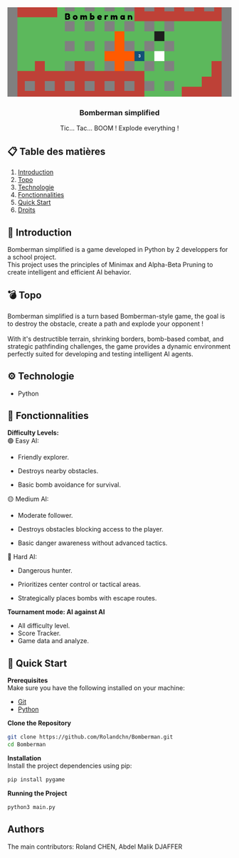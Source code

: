 <div align="center">
  <img src="public/banner.png" alt="Bannière du projet">
<h3>Bomberman simplified</h3>
<p max-width=30ch>Tic... Tac... BOOM ! Explode everything !</p>
</div>

## 📋 Table des matières
1. [Introduction](#introduction)
2. [Topo](#topo)
3. [Technologie](#technologie)
4. [Fonctionnalities](#fonctionnalité)
5. [Quick Start](#essaie)
6. [Droits](#droits)
   
## <a name="introduction">🤖 Introduction<a/> 
Bomberman simplified is a game developed in Python by 2 developpers for a school project. <br>
This project uses the principles of Minimax and Alpha-Beta Pruning to create intelligent and efficient AI behavior.

## <a name="topo">💣 Topo<a/> 
Bomberman simplified is a turn based Bomberman-style game, the goal is to destroy the obstacle, create a path and explode your opponent ! <br> <br>
With it's destructible terrain, shrinking borders, bomb-based combat, and strategic pathfinding challenges, the game provides a dynamic environment perfectly suited for developing and testing intelligent AI agents.

## <a name="technologie">⚙️ Technologie<a/> 
- Python

## <a name="fonctionnalité">🔋 Fonctionnalities<a/> 
**Difficulty Levels:**<br>
🟢 Easy AI:
  - Friendly explorer.

  - Destroys nearby obstacles.

  - Basic bomb avoidance for survival.

🟡 Medium AI:
  - Moderate follower.

  - Destroys obstacles blocking access to the player.

  - Basic danger awareness without advanced tactics.

🔴 Hard AI:
  - Dangerous hunter.
  
  - Prioritizes center control or tactical areas.

  - Strategically places bombs with escape routes.
    
**Tournament mode: AI against AI**<br>
  - All difficulty level.
  - Score Tracker.
  - Game data and analyze.

## <a name="essaie">🤸 Quick Start<a/> 
**Prerequisites**<br>
Make sure you have the following installed on your machine:
- [Git](https://git-scm.com/)
- [Python](https://www.python.org/)

**Clone the Repository**<br>
```bash
git clone https://github.com/Rolandchn/Bomberman.git
cd Bomberman
```

**Installation**<br>
Install the project dependencies using pip:
```bash
pip install pygame
```

**Running the Project**<br>
```bash
python3 main.py
```

## <a name="droits">Authors<a/> 
The main contributors: Roland CHEN, Abdel Malik DJAFFER
